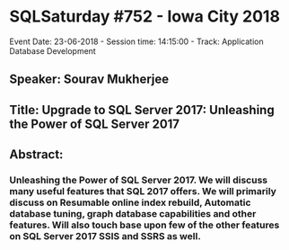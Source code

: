 # SQLSaturday #752 - Iowa City 2018
Event Date: 23-06-2018 - Session time: 14:15:00 - Track: Application  Database Development
## Speaker: Sourav Mukherjee
## Title: Upgrade to SQL Server 2017: Unleashing the Power of SQL Server 2017
## Abstract:
### Unleashing the Power of SQL Server 2017. We will discuss many useful features that SQL 2017 offers. We will primarily discuss on Resumable online index rebuild, Automatic database tuning,  graph database capabilities and other features. Will also touch base upon few of the other features on SQL Server 2017 SSIS and SSRS as well.
